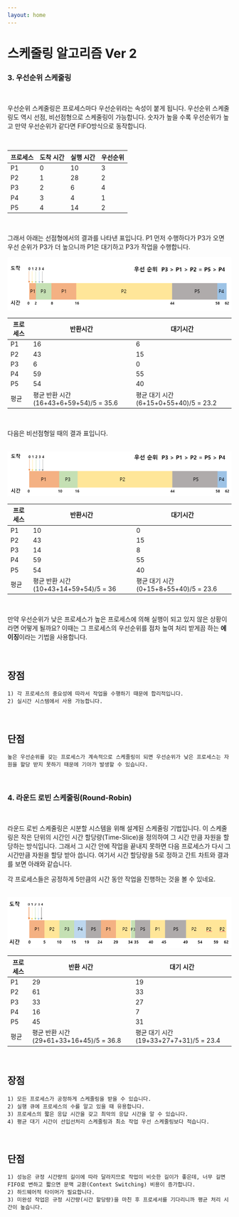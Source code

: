 ```yaml
---
layout: home
---
```

# 스케줄링 알고리즘 Ver 2

### **3. 우선순위 스케줄링**

<br>

우선순위 스케줄링은 프로세스마다 우선순위라는 속성이 붙게 됩니다. 우선순위 스케줄링도 역시 선점, 비선점형으로 스케줄링이 가능합니다. 숫자가 높을 수록 우선순위가 높고 만약 우선순위가 같다면 FIFO방식으로 동작합니다.

<br>

| 프로세스 | 도착 시간 | 실행 시간 | 우선순위 |
| --- | --- | --- | --- |
| P1 | 0 | 10 | 3 |
| P2 | 1 | 28 | 2 |
| P3 | 2 | 6 | 4 |
| P4 | 3 | 4 | 1 |
| P5 | 4 | 14 | 2 |

<br>

그래서 아래는 선점형에서의 결과를 나타낸 표입니다. P1 먼저 수행하다가 P3가 오면 우선 순위가 P3가 더 높으니까 P1은 대기하고 P3가 작업을 수행합니다.

<img src="images/0421_1.png">

<br>

| 프로세스 | 반환시간 | 대기시간 |
| --- | --- | --- |
| P1 | 16 | 6 |
| P2 | 43 | 15 |
| P3 | 6 | 0 |
| P4 | 59 | 55 |
| P5 | 54 | 40 |
| 평균 | 평균 반환 시간(16+43+6+59+54)/5 = 35.6 | 평균 대기 시간(6+15+0+55+40)/5 = 23.2 |

<br>

다음은 비선점형일 때의 결과 표입니다.

<br>

<img src="images/0421_2.png">

<br>

| 프로세스 | 반환시간 | 대기시간 |
| --- | --- | --- |
| P1 | 10 | 0 |
| P2 | 43 | 15 |
| P3 | 14 | 8 |
| P4 | 59 | 55 |
| P5 | 54 | 40 |
| 평균 | 평균 반환 시간(10+43+14+59+54)/5 = 36 | 평균 대기 시간(0+15+8+55+40)/5 = 23.6 |

<br>

만약 우선순위가 낮은 프로세스가 높은 프로세스에 의해 실행이 되고 있지 않은 상황이라면 어떻게 될까요? 이때는 그 프로세스의 우선순위를 점차 높여 처리 받게끔 하는 **에이징**이라는 기법을 사용합니다.

<br>

## 장점 
    1) 각 프로세스의 중요성에 따라서 작업을 수행하기 때문에 합리적입니다.
    2) 실시간 시스템에서 사용 가능합니다.
    
<br>
 
## 단점 
    높은 우선순위를 갖는 프로세스가 계속적으로 스케줄링이 되면 우선순위가 낮은 프로세스는 자원을 할당 받지 못하기 때문에 기아가 발생할 수 있습니다.

<br>

### **4. 라운드 로빈 스케줄링(Round-Robin)**

<br>

라운드 로빈 스케줄링은 시분할 시스템을 위해 설계된 스케줄링 기법입니다. 이 스케줄링은 작은 단위의 시간인 시간 할당량(Time-Slice)을 정의하여 그 시간 만큼 자원을 할당하는 방식입니다. 그래서 그 시간 안에 작업을 끝내지 못하면 다음 프로세스가 다시 그 시간만큼 자원을 할당 받아 씁니다. 여기서 시간 할당량을 5로 정하고 간트 차트와 결과를 보면 아래와 같습니다.

각 프로세스들은 공정하게 5만큼의 시간 동안 작업을 진행하는 것을 볼 수 있네요.

<br>

<img src="images/0421_3.png">

<br>

| 프로세스 | 반환 시간 | 대기 시간 |
| --- | --- | --- |
| P1 | 29 | 19 |
| P2 | 61 | 33 |
| P3 | 33 | 27 |
| P4 | 16 | 7 |
| P5 | 45 | 31 |
| 평균 | 평균 반환 시간(29+61+33+16+45)/5 = 36.8 | 평균 대기 시간(19+33+27+7+31)/5 = 23.4 |

<br>

## 장점 
    1) 모든 프로세스가 공정하게 스케줄링을 받을 수 있습니다.
    2) 실행 큐에 프로세스의 수를 알고 있을 때 유용합니다.
    3) 프로세스의 짧은 응답 시간을 갖고 최악의 응답 시간을 알 수 있습니다.
    4) 평균 대기 시간이 선입선처리 스케줄링과 최소 작업 우선 스케줄링보다 적습니다.

<br>
 
## 단점 
    1) 성능은 규정 시간량의 길이에 따라 달라지므로 작업이 비슷한 길이가 좋은데, 너무 길면 FIFO로 변하고 짧으면 문맥 교환(Context Switching) 비용이 증가합니다.
    2) 하드웨어적 타이머가 필요합니다.
    3) 미완성 작업은 규정 시간량(시간 할당량)을 마친 후 프로세서를 기다리니까 평균 처리 시간이 높습니다.